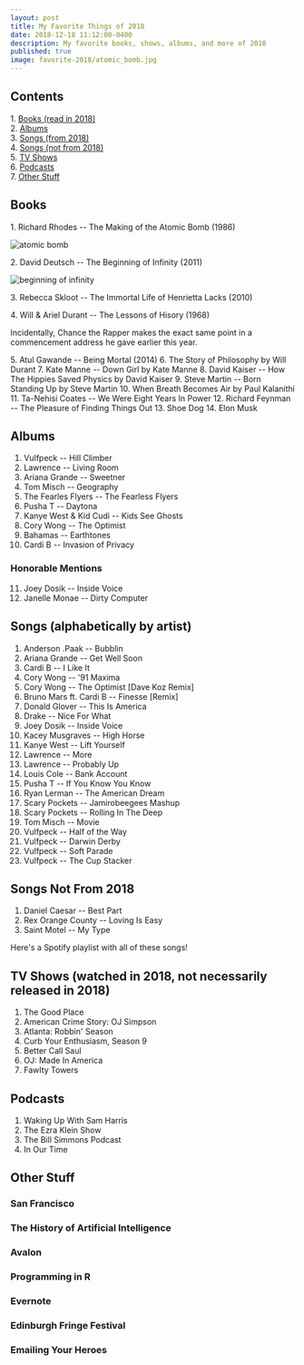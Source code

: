```yaml
---
layout: post
title: My Favorite Things of 2018
date: 2018-12-18 11:12:00-0400
description: My favorite books, shows, albums, and more of 2018
published: true
image: favorite-2018/atomic_bomb.jpg
---
```


## Contents

1\. <a href="#Books">Books (read in 2018)</a><br>
2\. <a href="#Albums">Albums</a><br>
3\. <a href="#Songs">Songs (from 2018)</a><br>
4\. <a href="#OldSongs">Songs (not from 2018)</a><br>
5\. <a href="#TV">TV Shows</a><br>
6\. <a href="#Podcasts">Podcasts</a><br>
7\. <a href="#Other">Other Stuff</a>

<div id="Books" markdown="1">

## Books

1\. Richard Rhodes -- The Making of the Atomic Bomb (1986)

<img class="book" src="{{ site.baseurl }}/assets/img/favorite-2018/atomic_bomb.jpg" title="atomic bomb">

2\. David Deutsch -- The Beginning of Infinity (2011)

<img class="book" src="{{ site.baseurl }}/assets/img/favorite-2018/deutsch.jpg" title="beginning of infinity">

3\. Rebecca Skloot -- The Immortal Life of Henrietta Lacks (2010)


4\. Will & Ariel Durant -- The Lessons of Hisory (1968)

Incidentally, Chance the Rapper makes the exact same point in a commencement address he gave earlier this year.

5\. Atul Gawande -- Being Mortal (2014)
6\. The Story of Philosophy by Will Durant
7\. Kate Manne -- Down Girl by Kate Manne
8\. David Kaiser -- How The Hippies Saved Physics by David Kaiser
9\. Steve Martin -- Born Standing Up by Steve Martin
10\. When Breath Becomes Air by Paul Kalanithi
11\. Ta-Nehisi Coates -- We Were Eight Years In Power
12\. Richard Feynman -- The Pleasure of Finding Things Out
13\. Shoe Dog
14\. Elon Musk

</div>

<div id="Albums" markdown="1">

## Albums

1. Vulfpeck -- Hill Climber
2. Lawrence -- Living Room
3. Ariana Grande -- Sweetner
4. Tom Misch -- Geography
5. The Fearles Flyers -- The Fearless Flyers
6. Pusha T -- Daytona
7. Kanye West & Kid Cudi -- Kids See Ghosts
8. Cory Wong -- The Optimist
9. Bahamas -- Earthtones
10. Cardi B -- Invasion of Privacy

### Honorable Mentions

11. Joey Dosik -- Inside Voice
12. Janelle Monae -- Dirty Computer

</div>

<div id="Songs" markdown="1">

## Songs (alphabetically by artist)

<ol>
  <li> Anderson .Paak -- Bubblin </li>
  <li> Ariana Grande -- Get Well Soon </li>
  <li> Cardi B -- I Like It </li>
  <li> Cory Wong -- '91 Maxima </li>
  <li> Cory Wong -- The Optimist [Dave Koz Remix] </li>
  <li> Bruno Mars ft. Cardi B -- Finesse [Remix] </li>
  <li> Donald Glover -- This Is America </li>
  <li> Drake -- Nice For What </li>
  <li> Joey Dosik -- Inside Voice </li>
  <li> Kacey Musgraves -- High Horse </li>
  <li> Kanye West -- Lift Yourself </li>
  <li> Lawrence -- More </li>
  <li> Lawrence -- Probably Up </li>
  <li> Louis Cole -- Bank Account </li>
  <li> Pusha T -- If You Know You Know </li>
  <li> Ryan Lerman -- The American Dream </li>
  <li> Scary Pockets -- Jamirobeegees Mashup </li>
  <li> Scary Pockets -- Rolling In The Deep </li>
  <li> Tom Misch -- Movie </li>
  <li> Vulfpeck -- Half of the Way </li>
  <li> Vulfpeck -- Darwin Derby </li>
  <li> Vulfpeck -- Soft Parade </li>
  <li> Vulfpeck -- The Cup Stacker </li>
</ol>

</div>

## Songs Not From 2018

<ol>
  <li> Daniel Caesar -- Best Part</li>
  <li> Rex Orange County -- Loving Is Easy </li>
  <li> Saint Motel -- My Type </li>
</ol>

Here's a Spotify playlist with all of these songs!

## TV Shows (watched in 2018, not necessarily released in 2018)

1. The Good Place
2. American Crime Story: OJ Simpson
3. Atlanta: Robbin' Season
4. Curb Your Enthusiasm, Season 9
5. Better Call Saul
6. OJ: Made In America
7. Fawlty Towers


## Podcasts

<ol>
  <li> Waking Up With Sam Harris </li>
  <li> The Ezra Klein Show </li>
  <li> The Bill Simmons Podcast </li>
  <li> In Our Time
</ol>

## Other Stuff

### San Francisco

### The History of Artificial Intelligence

### Avalon

### Programming in R

### Evernote

### Edinburgh Fringe Festival

### Emailing Your Heroes
